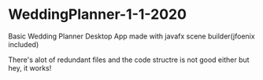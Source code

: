 # WeddingPlanner-1-1-2020
Basic Wedding Planner Desktop App made with javafx scene builder(jfoenix included)


There's alot of redundant files and the code structre is not good either but hey, it works!
